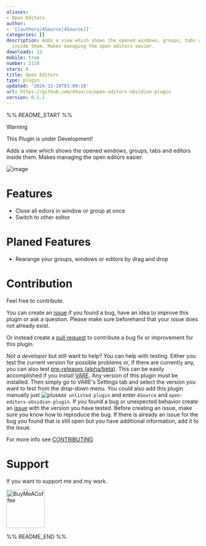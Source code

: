 ```yaml
---
aliases:
- Open Editors
author:
- '[[authors/4Source|4Source]]'
categories: []
description: Adds a view which shows the opened windows, groups, tabs and editors
  inside them. Makes managing the open editors easier.
downloads: 13
mobile: true
number: 2110
stars: 0
title: Open Editors
type: plugin
updated: '2024-12-28T01:09:10'
url: https://github.com/4Source/open-editors-obsidian-plugin
version: 0.1.1
---
```


%% README_START %%

> [!WARNING]  
> This Plugin is under Development!

Adds a view which shows the opened windows, groups, tabs and editors inside them. Makes managing the open editors easier.

![image](https://github.com/user-attachments/assets/ac09bdb3-9914-4d91-9db0-ff898b7960d8)

# Features
- Close all ediors in window or group at once
- Switch to other editor

# Planed Features
- Rearange your groups, windows or editors by drag and drop

# Contribution
Feel free to contribute.

You can create an [issue](https://github.com/4Source/open-editors-obsidian-plugin/issues) if you found a bug, have an idea to improve this plugin or ask a question. Please make sure beforehand that your issue does not already exist.

Or instead create a [pull request](https://github.com/4Source/open-editors-obsidian-plugin/pulls) to contribute a bug fix or improvement for this plugin.

*Not a developer* but still want to help? You can help with testing. Either you test the current version for possible problems or, if there are currently any, you can also test [pre-releases (alpha/beta)](https://github.com/4Source/open-editors-obsidian-plugin/releases). This can be easily accomplished if you install [VARE](https://obsidian.md/plugins?id=vare). Any version of this plugin must be installed. Then simply go to VARE's Settings tab and select the version you want to test from the drop-down menu. You could also add this plugin manually just ![plus](https://github.com/4Source/settings-profiles-obsidian-plugin/assets/38220764/663a0bd6-53f9-4da3-b0ab-33e30eae3029)``Add unlisted plugin`` and enter ``4Source`` and ``open-editors-obsidian-plugin``. If you found a bug or unexpected behavior create an [issue](https://github.com/4Source/open-editors-obsidian-plugin/issues) with the version you have tested. Before creating an issue, make sure you know how to reproduce the bug. If there is already an issue for the bug you found that is still open but you have additional information, add it to the issue.

For more info see [CONTRIBUTING](https://github.com/4Source/open-editors-obsidian-plugin/blob/master/.github/CONTRIBUTING.md)

# Support
If you want to support me and my work.

[<img src="https://cdn.buymeacoffee.com/buttons/v2/default-violet.png" alt="BuyMeACoffee" width="100">](https://www.buymeacoffee.com/4Source)


%% README_END %%